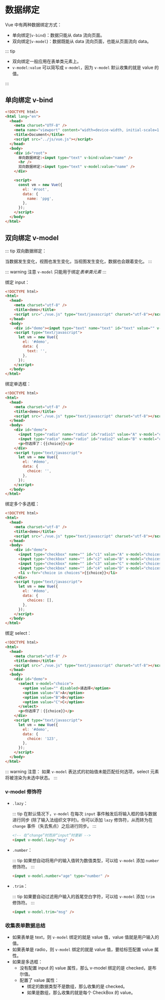 # 数据绑定

Vue 中有两种数据绑定方式：

- 单向绑定(`v-bind`)：数据只能从 data 流向页面。
- 双向绑定(`v-model`)：数据既能从 data 流向页面，也能从页面流向 data。

::: tip

- 双向绑定一般应用在表单类元素上。
- `v-model:value` 可以简写成 `v-model`，因为 `v-model` 默认收集的就是 value 的值。

:::

## 单向绑定 v-bind

```html
<!DOCTYPE html>
<html lang="en">
  <head>
    <meta charset="UTF-8" />
    <meta name="viewport" content="width=device-width, initial-scale=1.0" />
    <title>Document</title>
    <script src="../js/vue.js"></script>
  </head>
  <body>
    <div id="root">
      单向数据绑定:<input type="text" v-bind:value="name" />
      <hr />
      双向数据绑定:<input type="text" v-model:value="name" />
    </div>

    <script>
      const vm = new Vue({
        el: '#root',
        data: {
          name: 'ppg',
        },
      });
    </script>
  </body>
</html>
```

## 双向绑定 v-model

::: tip
双向数据绑定：

当数据发生变化，视图也发生变化，当视图发生变化，数据也会跟着变化。
:::

::: warning 注意
`v-model` 只能用于绑定*表单类元素*
:::

绑定 input：

```html
<!DOCTYPE html>
<html>
  <head>
    <meta charset="utf-8" />
    <title>demo</title>
    <script src="./vue.js" type="text/javascript" charset="utf-8"></script>
  </head>
  <body>
    <div id="demo"><input type="text" name="text" id="text" value="" v-model="text" />{{text}}</div>
    <script type="text/javascript">
      let vm = new Vue({
        el: '#demo',
        data: {
          text: '',
        },
      });
    </script>
  </body>
</html>
```

绑定单选框：

```html
<!DOCTYPE html>
<html>
  <head>
    <meta charset="utf-8" />
    <title>demo</title>
    <script src="./vue.js" type="text/javascript" charset="utf-8"></script>
  </head>
  <body>
    <div id="demo">
      <input type="radio" name="radio" id="radio1" value="A" v-model="choice" />A
      <input type="radio" name="radio" id="radio2" value="B" v-model="choice" />B
      <p>你选择了：{{choice}}</p>
    </div>
    <script type="text/javascript">
      let vm = new Vue({
        el: '#demo',
        data: {
          choice: '',
        },
      });
    </script>
  </body>
</html>
```

绑定多个多选框：

```html
<!DOCTYPE html>
<html>
  <head>
    <meta charset="utf-8" />
    <title>demo</title>
    <script src="./vue.js" type="text/javascript" charset="utf-8"></script>
  </head>
  <body>
    <div id="demo">
      <input type="checkbox" name="" id="c1" value="A" v-model="choices" />A
      <input type="checkbox" name="" id="c2" value="B" v-model="choices" />B
      <input type="checkbox" name="" id="c3" value="C" v-model="choices" />C
      <input type="checkbox" name="" id="c4" value="D" v-model="choices" />D
      <li v-for="choice in choices">{{choice}}</li>
    </div>
    <script type="text/javascript">
      let vm = new Vue({
        el: '#demo',
        data: {
          choices: [],
        },
      });
    </script>
  </body>
</html>
```

绑定 select：

```html
<!DOCTYPE html>
<html>
  <head>
    <meta charset="utf-8" />
    <title>demo</title>
    <script src="./vue.js" type="text/javascript" charset="utf-8"></script>
  </head>
  <body>
    <div id="demo">
      <select v-model="choice">
        <option value="" disabled>请选择</option>
        <option value="A">A</option>
        <option value="B">B</option>
        <option value="C">C</option>
      </select>
      <p>你选择了：{{choice}}</p>
    </div>
    <script type="text/javascript">
      let vm = new Vue({
        el: '#demo',
        data: {
          choice: '123',
        },
      });
    </script>
  </body>
</html>
```

::: warning 注意：
如果 `v-model` 表达式的初始值未能匹配任何选项，select 元素将被渲染为未选中状态。
:::

### v-model 修饰符

- `.lazy`：

  ::: tip
  在默认情况下，`v-model` 在每次 `input` 事件触发后将输入框的值与数据进行同步 (除了输入法组织文字时)。你可以添加 `lazy` 修饰符，从而转为在 `change` 事件（失去焦点）之后进行同步。
  :::

  ```html
  <!-- 在“change”时而非“input”时更新 -->
  <input v-model.lazy="msg" />
  ```

- `.number`：

  ::: tip
  如果想自动将用户的输入值转为数值类型，可以给 `v-model` 添加 `number` 修饰符。
  :::

  ```html
  <input v-model.number="age" type="number" />
  ```

- `.trim`：

  ::: tip
  如果要自动过滤用户输入的首尾空白字符，可以给 `v-model` 添加 `trim` 修饰符。
  :::

  ```html
  <input v-model.trim="msg" />
  ```

### 收集表单数据总结

- 如果表单是 text，则 `v-model` 绑定的就是 value 值，value 值就是用户输入的值。
- 如果表单是 radio，则 `v-model` 绑定的就是 value 值，要给标签配置 value 属性。
- 如果是多选框：
  - 没有配置 input 的 value 属性，那么 v-model 绑定的是 checked，是布尔值。
  - 配置了 value 属性：
    - 绑定的数据类型不是数组，那么收集的是 checked。
    - 如果是数组，那么收集的就是每个 CheckBox 的 value。
